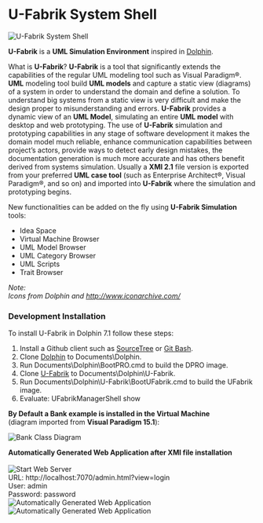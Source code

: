 # U-Fabrik System Shell
![U-Fabrik System Shell](https://raw.githubusercontent.com/brunobuzzi/U-Fabrik/master/wiki/U-Fabrik%20System%20Shell.png)

**U-Fabrik** is a **UML Simulation Environment** inspired in [Dolphin](https://github.com/dolphinsmalltalk/Dolphin).

What is **U-Fabrik**?
**U-Fabrik** is a tool that significantly extends the capabilities of the regular UML modeling tool such as Visual Paradigm®.
**UML** modeling tool build **UML models** and capture a static view (diagrams) of a system in order to understand the domain and define a solution.
To understand big systems from a static view is very difficult and make the design proper to misunderstanding and errors.
**U-Fabrik** provides a dynamic view of an **UML Model**, simulating an entire **UML model** with desktop and web prototyping.
The use of **U-Fabrik** simulation and prototyping capabilities in any stage of software development it makes the domain model much reliable, enhance communication capabilities between project’s actors, provide ways to detect early design mistakes, the documentation generation is much more accurate and has others benefit derived from systems simulation.
Usually a **XMI 2.1** file version is exported from your preferred **UML case tool** (such as Enterprise Architect®, Visual Paradigm®, and so on) and imported into **U-Fabrik** where the simulation and prototyping begins.

New functionalities can be added on the fly using **U-Fabrik Simulation** tools:
* Idea Space
* Virtual Machine Browser
* UML Model Browser
* UML Category Browser
* UML Scripts
* Trait Browser


_Note:_<br>
_Icons from Dolphin and http://www.iconarchive.com/_

### Development Installation

To install U-Fabrik in Dolphin 7.1 follow these steps:

1. Install a Github client such as [SourceTree](http://www.sourcetreeapp.com/) or [Git Bash](https://git-scm.com/download/win).
2. Clone [Dolphin](https://github.com/brunobuzzi/Dolphin) to Documents\Dolphin.
3. Run Documents\Dolphin\BootPRO.cmd to build the DPRO image.
4. Clone [U-Fabrik](https://github.com/brunobuzzi/U-Fabrik) to Documents\Dolphin\U-Fabrik.
5. Run Documents\Dolphin\U-Fabrik\BootUFabrik.cmd to build the UFabrik image.
6. Evaluate: UFabrikManagerShell show

**By Default a Bank example is installed in the Virtual Machine** <br>
(diagram imported from **Visual Paradigm 15.1**):

![Bank Class Diagram](https://raw.githubusercontent.com/brunobuzzi/U-Fabrik/master/wiki/bank-example-vp.png)

**Automatically Generated Web Application after XMI file installation** <br><br>
![Start Web Server](https://raw.githubusercontent.com/brunobuzzi/U-Fabrik/master/wiki/web-conf.png)
<br>URL: http://localhost:7070/admin.html?view=login<br>
User: admin<br>
Password: password<br>
![Automatically Generated Web Application](https://raw.githubusercontent.com/brunobuzzi/U-Fabrik/master/wiki/web-01.png)
![Automatically Generated Web Application](https://raw.githubusercontent.com/brunobuzzi/U-Fabrik/master/wiki/web-02.png)